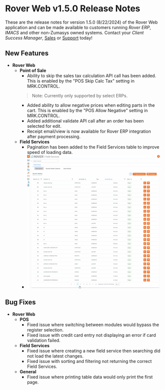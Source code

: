 # Rover Web v1.5.0 Release Notes

<badge text= "Version 1.5.0" vertical="middle" />

<PageHeader />

These are the release notes for version 1.5.0 (8/22/2024) of the Rover Web application and can be made available to customers running _Rover ERP_, _IMACS_ and other non-Zumasys owned systems. Contact your _Client Success Manager_, [Sales](mailto:sales@zumasys.com?subject=Rover%20Web%20v1.5.0) or [Support](mailto:help@zumasys.com?subject=Rover%20Web%20v1.5.0) today!

## New Features
- **Rover Web**
  - **Point of Sale**
    - Ability to skip the sales tax calculation API call has been added. This is enabled by the "POS Skip Calc Tax" setting in MRK.CONTROL.
    > Note: Currently only supported by select ERPs.
    - Added ability to allow negative prices when editing parts in the cart. This is enabled by the "POS Allow Negative" setting in MRK.CONTROL.
    - Added additional validate API call after an order has been selected for edit.
    - Receipt email/view is now available for Rover ERP integration after payment processing.
  - **Field Services**
    - Pagination has been added to the Field Services table to improve speed of loading data.
    - ![Field Service Pagination](./field-service-pagination.gif)
## Bug Fixes

- **Rover Web**
  - **POS**
    - Fixed issue where switching between modules would bypass the register selection.
    - Fixed issue with credit card entry not displaying an error if card validation failed.
  - **Field Services**
    - Fixed issue where creating a new field service then searching did not load the latest changes.
    - Fixed issue with sorting and filtering not returning the correct Field Services.
  - **General**
    - Fixed issue where printing table data would only print the first page.
<PageFooter />